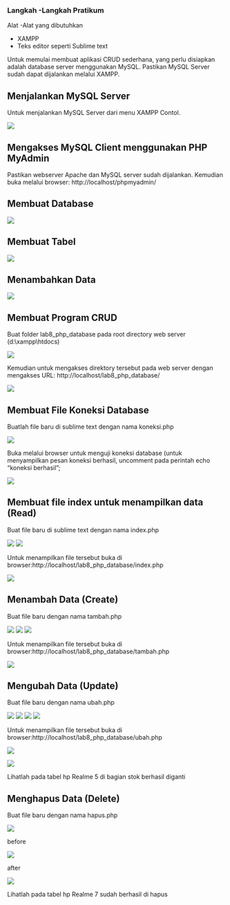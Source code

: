 ### Langkah -Langkah Pratikum

Alat -Alat yang dibutuhkan
- XAMPP
- Teks editor seperti Sublime text

Untuk memulai membuat aplikasi CRUD sederhana, yang perlu disiapkan adalah
database server menggunakan MySQL. Pastikan MySQL Server sudah dapat dijalankan
melalui XAMPP.

## Menjalankan MySQL Server
Untuk menjalankan MySQL Server dari menu XAMPP Contol.

![](foto/1.PNG)

## Mengakses MySQL Client menggunakan PHP MyAdmin
Pastikan webserver Apache dan MySQL server sudah dijalankan. Kemudian buka
melalui browser: http://localhost/phpmyadmin/

## Membuat Database

![](foto/2.PNG)

## Membuat Tabel

![](foto/3.PNG)

## Menambahkan Data

![](foto/4.PNG)

## Membuat Program CRUD
Buat folder lab8_php_database pada root directory web server (d:\xampp\htdocs)

![](foto/5.PNG)

Kemudian untuk mengakses direktory tersebut pada web server dengan mengakses URL:
http://localhost/lab8_php_database/

![](foto/6.PNG)

## Membuat File Koneksi Database
Buatlah file baru di sublime text dengan nama koneksi.php

![](foto/7.PNG)

Buka melalui browser untuk menguji koneksi database (untuk menyampilkan pesan
koneksi berhasil, uncomment pada perintah echo “koneksi berhasil”;

![](foto/8.PNG)

## Membuat file index untuk menampilkan data (Read)
Buat file baru di sublime text dengan nama index.php

![](foto/9.PNG)
![](foto/10.PNG)

Untuk menampilkan file tersebut buka di browser:http://localhost/lab8_php_database/index.php

![](foto/11.PNG)

## Menambah Data (Create)
Buat file baru dengan nama tambah.php

![](foto/12.PNG)
![](foto/13.PNG)
![](foto/14.PNG)

Untuk menampilkan file tersebut buka di browser:http://localhost/lab8_php_database/tambah.php

![](foto/15.PNG)

## Mengubah Data (Update)
Buat file baru dengan nama ubah.php

![](foto/16.PNG)
![](foto/17.PNG)
![](foto/18.PNG)
![](foto/19.PNG)

Untuk menampilkan file tersebut buka di browser:http://localhost/lab8_php_database/ubah.php

![](foto/20.PNG)

![](foto/21.PNG)

Lihatlah pada tabel hp Realme 5 di bagian stok berhasil diganti

## Menghapus Data (Delete)
Buat file baru dengan nama hapus.php

![](foto/22.PNG)

before

![](foto/21.PNG)

after

![](foto/23.PNG)

Lihatlah pada tabel hp Realme 7 sudah berhasil di hapus
